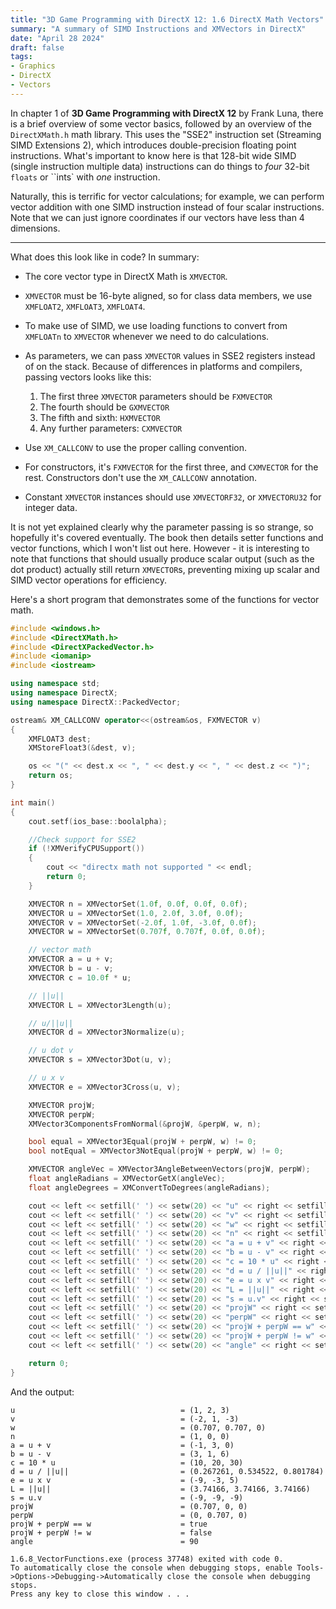 ```yaml
---
title: "3D Game Programming with DirectX 12: 1.6 DirectX Math Vectors"
summary: "A summary of SIMD Instructions and XMVectors in DirectX"
date: "April 28 2024"
draft: false
tags:
- Graphics
- DirectX
- Vectors
---
```


In chapter 1 of **3D Game Programming with DirectX 12** by Frank Luna, there is a brief overview of some vector basics, followed by an overview of the ``DirectXMath.h`` math library. This uses the "SSE2" instruction set (Streaming SIMD Extensions 2), which introduces double-precision floating point instructions. What's important to know here is that 128-bit wide SIMD (single instruction multiple data) instructions can do things to _four_ 32-bit ``floats`` or ``ints` with _one_ instruction.

Naturally, this is terrific for vector calculations; for example, we can perform vector addition with one SIMD instruction instead of four scalar instructions. Note that we can just ignore coordinates if our vectors have less than 4 dimensions.

---

What does this look like in code? In summary:
- The core vector type in DirectX Math is ``XMVECTOR``.
- ``XMVECTOR`` must be 16-byte aligned, so for class data members, we use `XMFLOAT2`, `XMFLOAT3`, `XMFLOAT4`.
- To make use of SIMD, we use loading functions to convert from `XMFLOATn` to `XMVECTOR` whenever we need to do calculations.

- As parameters, we can pass `XMVECTOR` values in SSE2 registers instead of on the stack. Because of differences in platforms and compilers, passing vectors looks like this:
    1. The first three `XMVECTOR` parameters should be `FXMVECTOR`
    2. The fourth should be `GXMVECTOR`
    3. The fifth and sixth: `HXMVECTOR`
    4. Any further parameters: `CXMVECTOR`
- Use `XM_CALLCONV` to use the proper calling convention.
- For constructors, it's `FXMVECTOR` for the first three, and `CXMVECTOR` for the rest. Constructors don't use the `XM_CALLCONV` annotation.
- Constant `XMVECTOR` instances should use `XMVECTORF32`, or `XMVECTORU32` for integer data.

It is not yet explained clearly why the parameter passing is so strange, so hopefully it's covered eventually. The book then details setter functions and vector functions, which I won't list out here. However - it is interesting to note that functions that should usually produce scalar output (such as the dot product) actually still return `XMVECTOR`s, preventing mixing up scalar and SIMD vector operations for efficiency.

Here's a short program that demonstrates some of the functions for vector math.
```cpp
#include <windows.h>
#include <DirectXMath.h>
#include <DirectXPackedVector.h>
#include <iomanip>
#include <iostream>

using namespace std;
using namespace DirectX;
using namespace DirectX::PackedVector;

ostream& XM_CALLCONV operator<<(ostream&os, FXMVECTOR v)
{
	XMFLOAT3 dest;
	XMStoreFloat3(&dest, v);

	os << "(" << dest.x << ", " << dest.y << ", " << dest.z << ")";
	return os;
}

int main()
{
	cout.setf(ios_base::boolalpha);

	//Check support for SSE2
	if (!XMVerifyCPUSupport())
	{
		cout << "directx math not supported " << endl;
		return 0;
	}

	XMVECTOR n = XMVectorSet(1.0f, 0.0f, 0.0f, 0.0f);
	XMVECTOR u = XMVectorSet(1.0, 2.0f, 3.0f, 0.0f);
	XMVECTOR v = XMVectorSet(-2.0f, 1.0f, -3.0f, 0.0f);
	XMVECTOR w = XMVectorSet(0.707f, 0.707f, 0.0f, 0.0f);

	// vector math
	XMVECTOR a = u + v;
	XMVECTOR b = u - v;
	XMVECTOR c = 10.0f * u;

	// ||u||
	XMVECTOR L = XMVector3Length(u);

	// u/||u||
	XMVECTOR d = XMVector3Normalize(u);

	// u dot v
	XMVECTOR s = XMVector3Dot(u, v);

	// u x v
	XMVECTOR e = XMVector3Cross(u, v);

	XMVECTOR projW;
	XMVECTOR perpW;
	XMVector3ComponentsFromNormal(&projW, &perpW, w, n);

	bool equal = XMVector3Equal(projW + perpW, w) != 0;
	bool notEqual = XMVector3NotEqual(projW + perpW, w) != 0;

	XMVECTOR angleVec = XMVector3AngleBetweenVectors(projW, perpW);
	float angleRadians = XMVectorGetX(angleVec);
	float angleDegrees = XMConvertToDegrees(angleRadians);

	cout << left << setfill(' ') << setw(20) << "u" << right << setfill(' ') << setw(20) << "= " << u << endl;
	cout << left << setfill(' ') << setw(20) << "v" << right << setfill(' ') << setw(20) << "= " << v << endl;
	cout << left << setfill(' ') << setw(20) << "w" << right << setfill(' ') << setw(20) << "= " << w << endl;
	cout << left << setfill(' ') << setw(20) << "n" << right << setfill(' ') << setw(20) << "= " << n << endl;
	cout << left << setfill(' ') << setw(20) << "a = u + v" << right << setfill(' ') << setw(20) << "= " << a << endl;
	cout << left << setfill(' ') << setw(20) << "b = u - v" << right << setfill(' ') << setw(20) << "= " << b << endl;
	cout << left << setfill(' ') << setw(20) << "c = 10 * u" << right << setfill(' ') << setw(20) << "= " << c << endl;
	cout << left << setfill(' ') << setw(20) << "d = u / ||u||" << right << setfill(' ') << setw(20) << "= " << d << endl;
	cout << left << setfill(' ') << setw(20) << "e = u x v" << right << setfill(' ') << setw(20) << "= " << e << endl;
	cout << left << setfill(' ') << setw(20) << "L = ||u||" << right << setfill(' ') << setw(20) << "= " << L << endl;
	cout << left << setfill(' ') << setw(20) << "s = u.v" << right << setfill(' ') << setw(20) << "= " << s << endl;
	cout << left << setfill(' ') << setw(20) << "projW" << right << setfill(' ') << setw(20) << "= " << projW << endl;
	cout << left << setfill(' ') << setw(20) << "perpW" << right << setfill(' ') << setw(20) << "= " << perpW << endl;
	cout << left << setfill(' ') << setw(20) << "projW + perpW == w" << right << setfill(' ') << setw(20) << "= " << equal << endl;
	cout << left << setfill(' ') << setw(20) << "projW + perpW != w" << right << setfill(' ') << setw(20) << "= " << notEqual << endl;
	cout << left << setfill(' ') << setw(20) << "angle" << right << setfill(' ') << setw(20) << "= " << angleDegrees << endl;

	return 0;
}
```
And the output:
```
u                                     = (1, 2, 3)
v                                     = (-2, 1, -3)
w                                     = (0.707, 0.707, 0)
n                                     = (1, 0, 0)
a = u + v                             = (-1, 3, 0)
b = u - v                             = (3, 1, 6)
c = 10 * u                            = (10, 20, 30)
d = u / ||u||                         = (0.267261, 0.534522, 0.801784)
e = u x v                             = (-9, -3, 5)
L = ||u||                             = (3.74166, 3.74166, 3.74166)
s = u.v                               = (-9, -9, -9)
projW                                 = (0.707, 0, 0)
perpW                                 = (0, 0.707, 0)
projW + perpW == w                    = true
projW + perpW != w                    = false
angle                                 = 90

1.6.8_VectorFunctions.exe (process 37748) exited with code 0.
To automatically close the console when debugging stops, enable Tools->Options->Debugging->Automatically close the console when debugging stops.
Press any key to close this window . . .
```
